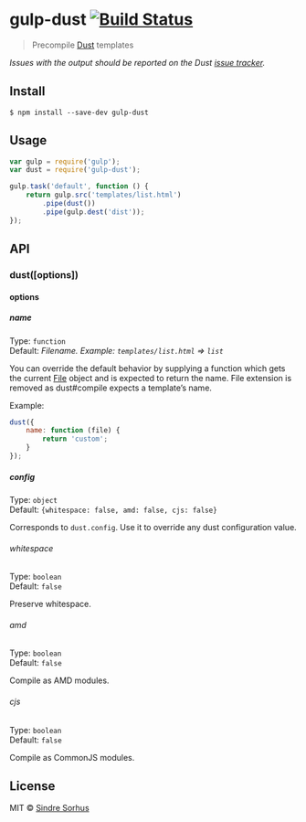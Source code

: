 # gulp-dust [![Build Status](https://travis-ci.org/sindresorhus/gulp-dust.svg?branch=master)](https://travis-ci.org/sindresorhus/gulp-dust)

> Precompile [Dust](https://github.com/linkedin/dustjs) templates

*Issues with the output should be reported on the Dust [issue tracker](https://github.com/linkedin/dustjs/issues).*


## Install

```
$ npm install --save-dev gulp-dust
```


## Usage

```js
var gulp = require('gulp');
var dust = require('gulp-dust');

gulp.task('default', function () {
	return gulp.src('templates/list.html')
		.pipe(dust())
		.pipe(gulp.dest('dist'));
});
```


## API

### dust([options])

#### options

##### name

Type: `function`  
Default: *Filename. Example: `templates/list.html` => `list`*

You can override the default behavior by supplying a function which gets the current [File](https://github.com/wearefractal/vinyl#constructoroptions) object and is expected to return the name. File extension is removed as dust#compile expects a template’s name.

Example:

```js
dust({
	name: function (file) {
		return 'custom';
	}
});
```
##### config

Type: `object`  
Default: `{whitespace: false, amd: false, cjs: false}`

Corresponds to `dust.config`.  Use it to override any dust configuration value.

###### whitespace

Type: `boolean`  
Default: `false`

Preserve whitespace.

###### amd

Type: `boolean`  
Default: `false`

Compile as AMD modules.

###### cjs

Type: `boolean`  
Default: `false`

Compile as CommonJS modules.


## License

MIT © [Sindre Sorhus](http://sindresorhus.com)
